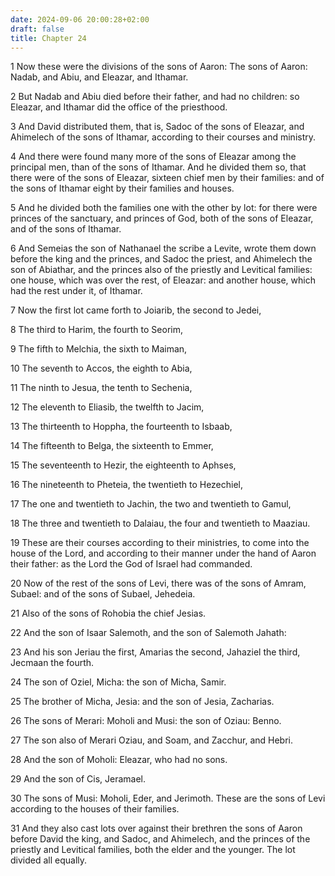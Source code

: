```yaml
---
date: 2024-09-06 20:00:28+02:00
draft: false
title: Chapter 24
---
```




1 Now these were the divisions of the sons of Aaron: The sons of Aaron: Nadab, and Abiu, and Eleazar, and Ithamar.

2 But Nadab and Abiu died before their father, and had no children: so Eleazar, and Ithamar did the office of the priesthood.

3 And David distributed them, that is, Sadoc of the sons of Eleazar, and Ahimelech of the sons of Ithamar, according to their courses and ministry.

4 And there were found many more of the sons of Eleazar among the principal men, than of the sons of Ithamar. And he divided them so, that there were of the sons of Eleazar, sixteen chief men by their families: and of the sons of Ithamar eight by their families and houses.

5 And he divided both the families one with the other by lot: for there were princes of the sanctuary, and princes of God, both of the sons of Eleazar, and of the sons of Ithamar.

6 And Semeias the son of Nathanael the scribe a Levite, wrote them down before the king and the princes, and Sadoc the priest, and Ahimelech the son of Abiathar, and the princes also of the priestly and Levitical families: one house, which was over the rest, of Eleazar: and another house, which had the rest under it, of Ithamar.

7 Now the first lot came forth to Joiarib, the second to Jedei,

8 The third to Harim, the fourth to Seorim,

9 The fifth to Melchia, the sixth to Maiman,

10 The seventh to Accos, the eighth to Abia,

11 The ninth to Jesua, the tenth to Sechenia,

12 The eleventh to Eliasib, the twelfth to Jacim,

13 The thirteenth to Hoppha, the fourteenth to Isbaab,

14 The fifteenth to Belga, the sixteenth to Emmer,

15 The seventeenth to Hezir, the eighteenth to Aphses,

16 The nineteenth to Pheteia, the twentieth to Hezechiel,

17 The one and twentieth to Jachin, the two and twentieth to Gamul,

18 The three and twentieth to Dalaiau, the four and twentieth to Maaziau.

19 These are their courses according to their ministries, to come into the house of the Lord, and according to their manner under the hand of Aaron their father: as the Lord the God of Israel had commanded.

20 Now of the rest of the sons of Levi, there was of the sons of Amram, Subael: and of the sons of Subael, Jehedeia.

21 Also of the sons of Rohobia the chief Jesias.

22 And the son of Isaar Salemoth, and the son of Salemoth Jahath:

23 And his son Jeriau the first, Amarias the second, Jahaziel the third, Jecmaan the fourth.

24 The son of Oziel, Micha: the son of Micha, Samir.

25 The brother of Micha, Jesia: and the son of Jesia, Zacharias.

26 The sons of Merari: Moholi and Musi: the son of Oziau: Benno.

27 The son also of Merari Oziau, and Soam, and Zacchur, and Hebri.

28 And the son of Moholi: Eleazar, who had no sons.

29 And the son of Cis, Jeramael.

30 The sons of Musi: Moholi, Eder, and Jerimoth. These are the sons of Levi according to the houses of their families.

31 And they also cast lots over against their brethren the sons of Aaron before David the king, and Sadoc, and Ahimelech, and the princes of the priestly and Levitical families, both the elder and the younger. The lot divided all equally.


